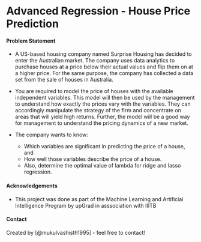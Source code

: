 # Advanced Regression - House Price Prediction

#### Problem Statement
- A US-based housing company named Surprise Housing has decided to enter the Australian market. The company uses data analytics to purchase houses at a price below their actual values and flip them on at a higher price. For the same purpose, the company has collected a data set from the sale of houses in Australia.

- You are required to model the price of houses with the available independent variables. This model will then be used by the management to understand how exactly the prices vary with the variables. They can accordingly manipulate the strategy of the firm and concentrate on areas that will yield high returns. Further, the model will be a good way for management to understand the pricing dynamics of a new market.

- The company wants to know:
  - Which variables are significant in predicting the price of a house, and
  - How well those variables describe the price of a house.
  - Also, determine the optimal value of lambda for ridge and lasso regression.



#### Acknowledgements
- This project was done as part of the Machine Learning and Artificial Intelligence Program by upGrad in asssociation with IIITB


#### Contact 
Created by [@mukulvashisth1995] - feel free to contact!
